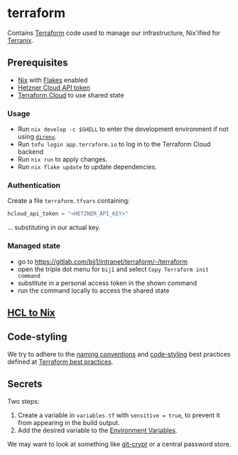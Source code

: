 # terraform

Contains [Terraform](https://terraform.io/) code used to manage our infrastructure, Nix'ified for [Terranix](https://terranix.org/).

## Prerequisites

- [Nix](https://nix.dev/) with [Flakes](https://nixos.wiki/wiki/Flakes) enabled
- [Hetzner Cloud API token](https://docs.hetzner.com/cloud/api/getting-started/generating-api-token)
- [Terraform Cloud](https://app.terraform.io/) to use shared state

### Usage

- Run `nix develop -c $SHELL` to enter the development environment if not using [`direnv`](https://zero-to-flakes.com/direnv).
- Run `tofu login app.terraform.io` to log in to the Terraform Cloud backend
- Run `nix run` to apply changes.
- Run `nix flake update` to update dependencies.

### Authentication

Create a file `terraform.tfvars` containing:

```tfvars
hcloud_api_token = "<HETZNER_API_KEY>"
```

... substituting in our actual key.

### Managed state

- go to https://gitlab.com/bij1/intranet/terraform/-/terraform
- open the triple dot menu for `bij1` and select `Copy Terraform init command`
- substitute in a personal access token in the shown command
- run the command locally to access the shared state

## [HCL to Nix](https://gist.github.com/KiaraGrouwstra/249ede6a7dfc00ea44d85bc6bdbcd875)

## Code-styling

We try to adhere to the
[naming conventions](https://www.terraform-best-practices.com/naming) and
[code-styling](https://www.terraform-best-practices.com/code-styling) best
practices defined at [Terraform best practices](https://www.terraform-best-practices.com/).

## Secrets

Two steps:

1. Create a variable in `variables.tf` with `sensitive = true`, to prevent it
from appearing in the build output.
2. Add the desired variable to the
[Environment Variables](https://www.terraform.io/language/values/variables#environment-variables).

We may want to look at something like
[git-crypt](https://github.com/AGWA/git-crypt) or a central password store.
